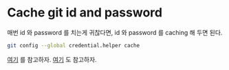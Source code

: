 # Cache git id and password

매번 id 와 password 를 치는게 귀찮다면, id 와 password 를 caching 해 두면 된다.

```sh
git config --global credential.helper cache
```

[여기](https://stackoverflow.com/questions/5343068/is-there-a-way-to-skip-password-typing-when-using-https-on-github) 를 참고하자.
[여기](https://git-scm.com/book/ko/v2/Git-%EB%8F%84%EA%B5%AC-Credential-%EC%A0%80%EC%9E%A5%EC%86%8C) 도 참고하자.
